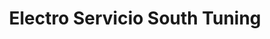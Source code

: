 ---
title: "Electro Servicio South Tuning"
url: /quito/electro-servicio-south-tuning/
shop: general
---